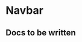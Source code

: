 # Navbar

## Docs to be written

<ComponentReference></ComponentReference>

<script setup lang="ts">
import ComponentReference from '../../components/ComponentReference.vue'
import {} from 'bootstrap-vue-next'
</script>
